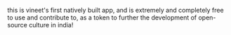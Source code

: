 this is vineet's first natively built app, and is extremely and completely free to use and contribute to, as a token to further the development of open-source culture in india!